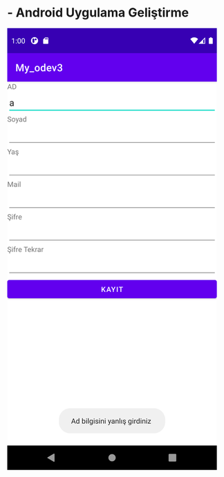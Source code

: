 #  - Android Uygulama Geliştirme
![alt text](https://github.com/devbturk/MMOT213/blob/main/My_odev3/screenshots/hata1.png)




